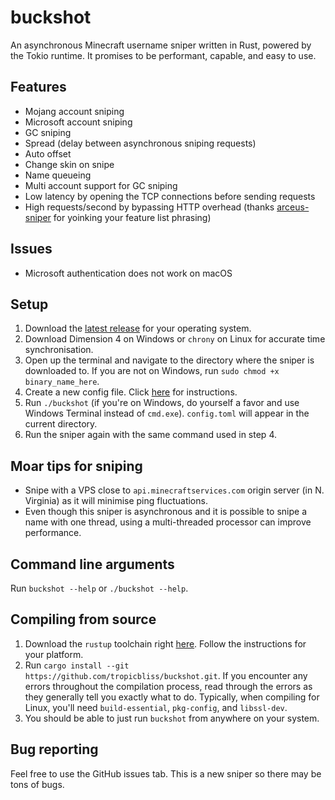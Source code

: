 # buckshot

An asynchronous Minecraft username sniper written in Rust, powered by the Tokio runtime. It promises to be performant, capable, and easy to use.

## Features

- Mojang account sniping
- Microsoft account sniping
- GC sniping
- Spread (delay between asynchronous sniping requests)
- Auto offset
- Change skin on snipe
- Name queueing
- Multi account support for GC sniping
- Low latency by opening the TCP connections before sending requests
- High requests/second by bypassing HTTP overhead (thanks [arceus-sniper](https://github.com/aquild/arceus) for yoinking your feature list phrasing)

## Issues

- Microsoft authentication does not work on macOS

## Setup

1. Download the [latest release](https://github.com/chronicallyunfunny/buckshot/releases/latest) for your operating system.
2. Download Dimension 4 on Windows or `chrony` on Linux for accurate time synchronisation.
3. Open up the terminal and navigate to the directory where the sniper is downloaded to. If you are not on Windows, run `sudo chmod +x binary_name_here`.
4. Create a new config file. Click [here](https://github.com/tropicbliss/buckshot/blob/main/CONFIG.md) for instructions.
5. Run `./buckshot` (if you're on Windows, do yourself a favor and use Windows Terminal instead of `cmd.exe`). `config.toml` will appear in the current directory.
6. Run the sniper again with the same command used in step 4.

## Moar tips for sniping

- Snipe with a VPS close to `api.minecraftservices.com` origin server (in N. Virginia) as it will minimise ping fluctuations.
- Even though this sniper is asynchronous and it is possible to snipe a name with one thread, using a multi-threaded processor can improve performance.

## Command line arguments

Run `buckshot --help` or `./buckshot --help`.

## Compiling from source

1. Download the `rustup` toolchain right [here](https://rustup.rs/). Follow the instructions for your platform.
2. Run `cargo install --git https://github.com/tropicbliss/buckshot.git`. If you encounter any errors throughout the compilation process, read through the errors as they generally tell you exactly what to do. Typically, when compiling for Linux, you'll need `build-essential`, `pkg-config`, and `libssl-dev`.
3. You should be able to just run `buckshot` from anywhere on your system.

## Bug reporting

Feel free to use the GitHub issues tab. This is a new sniper so there may be tons of bugs.
